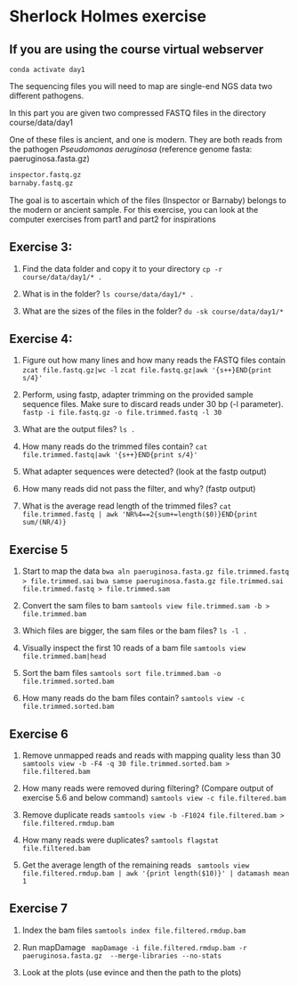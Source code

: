 # Sherlock Holmes exercise 

## If you are using the course virtual webserver
```
conda activate day1
```


The sequencing files you will need to map are single-end NGS data two different pathogens.

In this part you are given two compressed FASTQ files in the directory course/data/day1

One of these files is ancient, and one is modern. They are both reads from the pathogen <i>Pseudomonas aeruginosa</i> (reference genome fasta: paeruginosa.fasta.gz)

~~~bash
inspector.fastq.gz
barnaby.fastq.gz 
~~~

The goal is to ascertain which of the files (Inspector or Barnaby) belongs to the modern or ancient sample. For this exercise, you can look at the computer exercises from part1 and part2 for inspirations 

## Exercise 3:

1. Find the data folder and copy it to your directory
 ```cp -r course/data/day1/* .```

2. What is in the folder?
```ls course/data/day1/* .```

3. What are the sizes of the files in the folder?
```du -sk course/data/day1/*```


## Exercise 4:

1. Figure out how many lines and how many reads the FASTQ files contain
```zcat file.fastq.gz|wc -l```
```zcat file.fastq.gz|awk '{s++}END{print s/4}'```
   
2. Perform, using fastp, adapter trimming on the provided sample sequence files. Make sure to discard reads under 30 bp (-l parameter).
```fastp -i file.fastq.gz -o file.trimmed.fastq -l 30```

3. What are the output files?
``` ls . ``` 

4. How many reads do the trimmed files contain?
```cat file.trimmed.fastq|awk '{s++}END{print s/4}'```

5. What adapter sequences were detected? (look at the fastp output)

6. How many reads did not pass the filter, and why? (fastp output)

7. What is the average read length of the trimmed files?
```cat file.trimmed.fastq | awk 'NR%4==2{sum+=length($0)}END{print sum/(NR/4)}```   


## Exercise 5 

1. Start to map the data
``` bwa aln paeruginosa.fasta.gz file.trimmed.fastq > file.trimmed.sai ``` 
``` bwa samse paeruginosa.fasta.gz file.trimmed.sai file.trimmed.fastq > file.trimmed.sam ``` 
   
2. Convert the sam files to bam
``` samtools view file.trimmed.sam -b > file.trimmed.bam ```

3. Which files are bigger, the sam files or the bam files?
``` ls -l . ``` 

4. Visually inspect the first 10 reads of a bam file
``` samtools view file.trimmed.bam|head ```

5. Sort the bam files
   ``` samtools sort file.trimmed.bam -o file.trimmed.sorted.bam ```

6. How many reads do the bam files contain?
   ``` samtools view -c file.trimmed.sorted.bam ```
   
   
## Exercise 6 

1. Remove unmapped reads and reads with mapping quality less than 30
   ``` samtools view -b -F4 -q 30 file.trimmed.sorted.bam > file.filtered.bam ```

2. How many reads were removed during filtering? (Compare output of exercise 5.6 and below command)
   ``` samtools view -c file.filtered.bam ```

3. Remove duplicate reads
   ``` samtools view -b -F1024 file.filtered.bam > file.filtered.rmdup.bam ```

4. How many reads were duplicates?
   ``` samtools flagstat file.filtered.bam ```

5. Get the average length of the remaining reads
 ```  samtools view file.filtered.rmdup.bam | awk '{print length($10)}' | datamash mean 1 ```

## Exercise 7

1. Index the bam files
   ``` samtools index file.filtered.rmdup.bam ```

2. Run mapDamage
   ``` mapDamage -i file.filtered.rmdup.bam -r  paeruginosa.fasta.gz  --merge-libraries --no-stats```

3. Look at the plots (use evince and then the path to the plots) 





